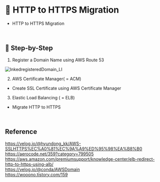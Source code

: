 # 📝 HTTP to HTTPS Migration

- HTTP to HTTPS Migration

<br>

## 📌 Step-by-Step

1. Register a Domain Name using AWS Route 53

![InkedregisteredDomain_LI](https://user-images.githubusercontent.com/59908525/146899116-5ae96683-156c-4f8b-adbc-c5a5c4fc01f5.jpg)


2. AWS Certificate Manager( = ACM)

- Create SSL Certificate using AWS Certificate Manager

3. Elastic Load Balancing ( = ELB)

- Migrate HTTP to HTTPS

<br>

## Reference 

https://velog.io/@hyundong_kk/AWS-SSLHTTPS%EC%A0%81%EC%9A%A9%ED%95%98%EA%B8%B0 <br/>
https://aerocode.net/359?category=799505 <br/>
https://aws.amazon.com/premiumsupport/knowledge-center/elb-redirect-http-to-https-using-alb/ <br/>
https://velog.io/@conda/AWSDomain <br/>
https://wooono.tistory.com/159 